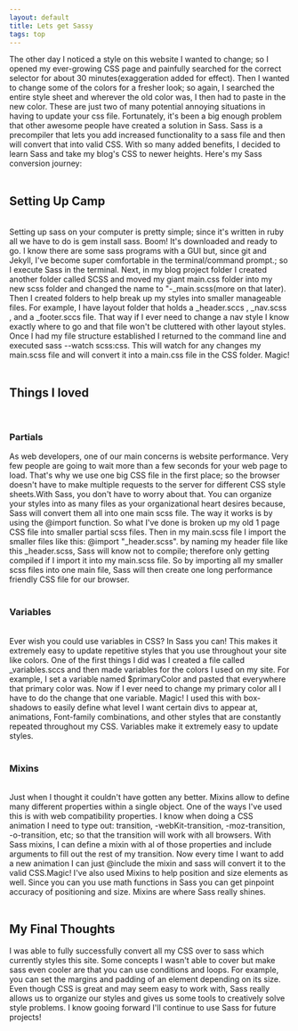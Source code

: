 ```yaml
---
layout: default
title: Lets get Sassy
tags: top
---
```



The other day I noticed a style on this website I wanted to change; so I opened my  ever-growing CSS page and painfully searched for the correct selector for about 30 minutes(exaggeration added for effect). Then I wanted to change some of the colors for a fresher look; so again, I searched the entire style sheet and wherever the old color was, I then had to paste in the new color. These are just two of many potential annoying situations in having to update your css file. Fortunately, it's been a big enough problem that other awesome people have created a solution in Sass. Sass is a precompiler that lets you add increased functionality to a sass file and then will convert that into valid CSS. With so many added benefits, I decided to learn Sass and  take my blog's CSS to newer heights. Here's my Sass conversion journey:
<br>
<br>
<h2>Setting Up Camp</h2>
<br>
Setting up sass on your computer is pretty simple; since it's written in ruby all we have to do is gem install sass. Boom! It's downloaded and ready to go. I know there are some sass programs with a GUI but, since  git and Jekyll, I've become super comfortable in the terminal/command prompt.; so I execute Sass in the terminal. Next, in my blog project folder I created another folder called SCSS and moved my giant main.css folder into my new scss folder and changed the name to "-_main.scss(more on that later). Then I created folders to help break up my styles into smaller manageable files. For example, I have layout folder that holds a _header.sccs , _nav.scss , and a _footer.sccs file. That way if I ever need to change a nav style I know exactly where to go and that file won't be cluttered with other layout styles. Once I had my file structure established I returned to the command line and executed sass --watch scss:css. This will watch for any changes my main.scss file and will convert it into a main.css file in the CSS folder. Magic!
<br>
<br>
<h2>Things I loved</h2>
<br>
<h3>Partials</h3>
As web developers, one of our main concerns is website performance. Very few people are going to wait more than a few seconds for your web page to load. That's why we use one big CSS file in the first place; so the browser doesn't have to make multiple requests to the server for different CSS style sheets.With Sass, you don't have to worry about that. You can organize your styles into as many files as your organizational heart desires because, Sass will convert them all into one main scss file. The way it works is by using the @import function. So what I've done is broken up my old  1 page CSS file into smaller partial scss files. Then in my main.scss file I import the smaller files like this:  @import "_header.scss". by naming my header file like this _header.scss, Sass will know not to compile; therefore only getting compiled if I import it into my main.scss file. So by importing all my smaller scss files into one main file, Sass will then create one long performance friendly CSS file for our browser.
<br>
<br>
<h3>Variables</h2>
<br>
Ever wish you could use variables in CSS? In Sass you can! This makes it extremely easy to update repetitive styles that you use throughout your site like colors. One of the first things I did was I created a file called _variables.sccs and then made variables for the colors I used on my site. For example, I set a variable named $primaryColor and pasted that everywhere that primary color was. Now if I ever need to change my primary color all I have to do the change that one variable. Magic!  I used this with box-shadows to easily define what level I want certain divs to appear at, animations, Font-family combinations, and other styles that are constantly repeated throughout my CSS. Variables make it extremely easy to update styles.
<br>
<br>
<h3>Mixins</h3>
<br>
Just when I thought it couldn't have gotten any better.
Mixins allow to define many different properties within a single object. One of the ways I've used this is with web compatibility properties. I know when doing a CSS animation I need to type out: transition, -webKit-transition, -moz-transition, -o-transition, etc; so that the transition will work with all browsers. With Sass mixins, I can define a mixin with al of those properties and include arguments to fill out the rest of my transition. Now every time I want to add a new animation I can just @include the mixin and sass will convert it to the valid CSS.Magic! I've also used Mixins to help position and size elements as well. Since you can you use math functions in Sass you can get pinpoint accuracy of positioning and size. Mixins are where Sass really shines.
<br>
<br>
<h2>My Final Thoughts</h2>
I was able to fully successfully convert all my CSS over to sass which currently styles this site. Some concepts I wasn't able to cover but make sass even cooler are that you can use conditions and loops. For example, you can set  the margins and padding of an element depending on its size. Even though CSS is great and may seem easy to work with, Sass really allows us to organize our styles and gives us some tools to creatively solve style problems. I know gooing forward I'll continue to use Sass for future projects!
